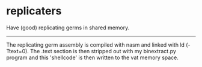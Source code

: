 replicaters
=======

Have (good) replicating germs in shared memory.

--------------

The replicating germ assembly is compiled with nasm and linked with ld (-Ttext=0). The
.text section is then stripped out with my binextract.py program and this 'shellcode'
is then written to the vat memory space.
